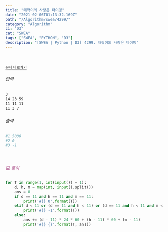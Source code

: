```yaml
---
title: "태혁이의 사랑은 타이밍"
date: "2021-02-06T01:13:32.169Z"
path: "/Algorithm/swea/4299/"
category: "Algorithm"
ci: "D3"
cat: "SWEA"
tags: ["SWEA", "PYTHON", "D3"]
description: "[SWEA | Python | D3] 4299. 태혁이의 사랑은 타이밍"
---
```


<br />

<a href="https://swexpertacademy.com/main/code/problem/problemDetail.do?problemLevel=3&contestProbId=AWLv6mx6htoDFAVV&categoryId=AWLv6mx6htoDFAVV&categoryType=CODE&problemTitle=&orderBy=FIRST_REG_DATETIME&selectCodeLang=PYTHON&select-1=3&pageSize=10&pageIndex=4"><small>문제 바로가기</small></a>

###### 입력

```sh
3
14 23 59
11 11 11
11 3 7
```

###### 출력

```sh
#1 5088
#2 0
#3 -1
```

<br />

##### <h5 style="color:#C587AE;">💻 풀이</h5>

```python
for T in range(1, int(input()) + 1):
    d, h, m = map(int, input().split())
    ans = 0
    if d == 11 and h == 11 and m == 11:
        print('#{} 0'.format(T))
    elif d < 11 or (d == 11 and h < 11) or (d == 11 and h < 11 and m < 11):
        print('#{} -1'.format(T))
    else:
        ans += (d - 11) * 24 * 60 + (h - 11) * 60 + (m - 11)
        print('#{} {}'.format(T, ans))
```

